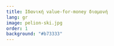 ```yaml
---
title: Ιδανική value-for-money διαμονή
lang: gr
image: pelion-ski.jpg
order: 1
background: "#b73333"
---
```

